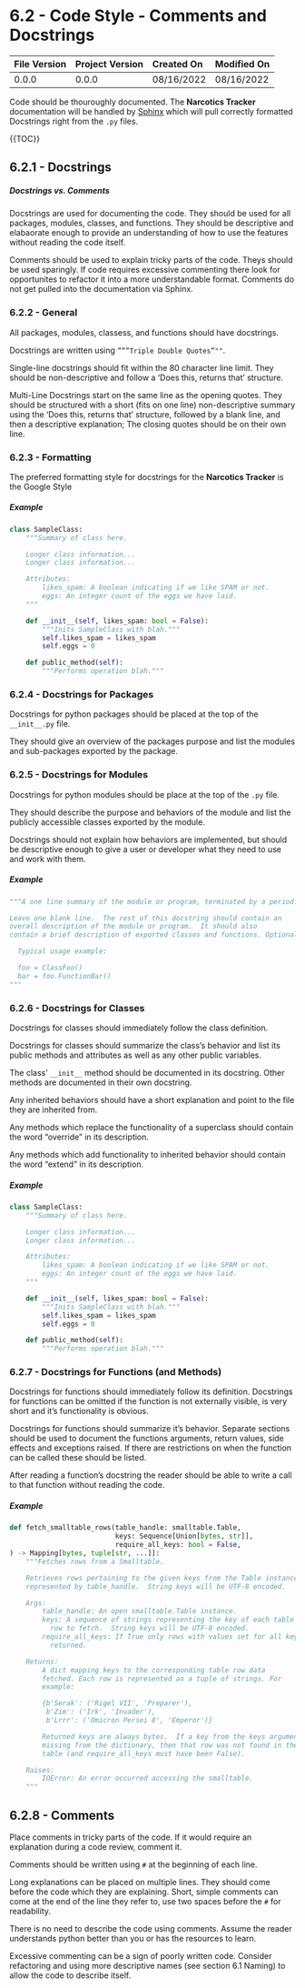 # 6.2 - Code Style - Comments and Docstrings

| File Version | Project Version | Created On | Modified On |
|:--|:--|:--|:--|
| 0.0.0 | 0.0.0 | 08/16/2022 | 08/16/2022

Code should be thouroughly documented. The **Narcotics Tracker** documentation will be handled by [Sphinx](https://www.sphinx-doc.org/en/master/) which will pull correctly formatted Docstrings right from the `.py` files.

{{TOC}}

## 6.2.1 - Docstrings

##### Docstrings vs. Comments
Docstrings are used for documenting the code. They should be used for all packages, modules, classes, and functions. They should be descriptive and elabaorate enough to provide an understanding of how to use the features without reading the code itself.

Comments should be used to explain tricky parts of the code. Theys should be used sparingly. If code requires excessive commenting there look for opportunites to refactor it into a more understandable format. Comments do not get pulled into the documentation via Sphinx.

### 6.2.2 - General

All packages, modules, classess, and functions should have docstrings.

Docstrings are written using `”””Triple Double Quotes”""`. 

Single-line docstrings should fit within the 80 character line limit. They should be non-descriptive and follow a ‘Does this, returns that’ structure. 

Multi-Line Docstrings start on the same line as the opening quotes. They should be structured with a short (fits on one line) non-descriptive summary using the ‘Does this, returns that’ structure, followed by a blank line, and then a descriptive explanation; The closing quotes should be on their own line.



###  6.2.3 - Formatting
The preferred formatting style for docstrings for the **Narcotics Tracker** is the Google Style

##### Example
```python
class SampleClass:
    """Summary of class here.

    Longer class information...
    Longer class information...

    Attributes:
        likes_spam: A boolean indicating if we like SPAM or not.
        eggs: An integer count of the eggs we have laid.
    """

    def __init__(self, likes_spam: bool = False):
        """Inits SampleClass with blah."""
        self.likes_spam = likes_spam
        self.eggs = 0

    def public_method(self):
        """Performs operation blah."""
```

### 6.2.4 - Docstrings for Packages

Docstrings for python packages should be placed at the top of the `__init__.py` file. 

They should give an overview of the packages purpose and list the modules and sub-packages exported by the package.

### 6.2.5 - Docstrings for Modules
Docstrings for python modules should be place at the top of the `.py` file.

They should describe the purpose and behaviors of the module and list the publicly accessible classes exported by the module.

Docstrings should not explain how behaviors are implemented, but should be descriptive enough to give a user or developer what they need to use and work with them.

##### Example
```python
"""A one line summary of the module or program, terminated by a period.

Leave one blank line.  The rest of this docstring should contain an
overall description of the module or program.  It should also
contain a brief description of exported classes and functions. Optionally it may contain usage examples.

  Typical usage example:

  foo = ClassFoo()
  bar = foo.FunctionBar()
"""
```

### 6.2.6 - Docstrings for Classes

Docstrings for classes should immediately follow the class definition.

Docstrings for classes should summarize the class’s behavior and list its public methods and attributes as well as any other public variables.

The class’ `__init__` method should be documented in its docstring. Other methods are documented in their own docstring.

Any inherited behaviors should have a short explanation and point to the file they are inherited from.

Any methods which replace the functionality of a superclass should contain the word “override” in its description.

Any methods which add functionality to inherited behavior should contain the word “extend” in its description.

##### Example
```python
class SampleClass:
    """Summary of class here.

    Longer class information...
    Longer class information...

    Attributes:
        likes_spam: A boolean indicating if we like SPAM or not.
        eggs: An integer count of the eggs we have laid.
    """

    def __init__(self, likes_spam: bool = False):
        """Inits SampleClass with blah."""
        self.likes_spam = likes_spam
        self.eggs = 0

    def public_method(self):
        """Performs operation blah."""
```

### 6.2.7 - Docstrings for Functions (and Methods)

Docstrings for functions should immediately follow its definition. Docstrings for functions can be omitted if the function is not externally visible, is very short and it’s functionality is obvious.

Docstrings for functions should summarize it’s behavior. Separate sections should be used to document the functions arguments, return values, side effects and exceptions raised. If there are restrictions on when the function can be called these should be listed.

After reading a function’s docstring the reader should be able to write a call to that function without reading the code.

##### Example
```python
def fetch_smalltable_rows(table_handle: smalltable.Table,
                          keys: Sequence[Union[bytes, str]],
                          require_all_keys: bool = False,
) -> Mapping[bytes, tuple[str, ...]]:
    """Fetches rows from a Smalltable.

    Retrieves rows pertaining to the given keys from the Table instance
    represented by table_handle.  String keys will be UTF-8 encoded.

    Args:
        table_handle: An open smalltable.Table instance.
        keys: A sequence of strings representing the key of each table
          row to fetch.  String keys will be UTF-8 encoded.
        require_all_keys: If True only rows with values set for all keys will be
          returned.

    Returns:
        A dict mapping keys to the corresponding table row data
        fetched. Each row is represented as a tuple of strings. For
        example:

        {b'Serak': ('Rigel VII', 'Preparer'),
         b'Zim': ('Irk', 'Invader'),
         b'Lrrr': ('Omicron Persei 8', 'Emperor')}

        Returned keys are always bytes.  If a key from the keys argument is
        missing from the dictionary, then that row was not found in the
        table (and require_all_keys must have been False).

    Raises:
        IOError: An error occurred accessing the smalltable.
    """
```

## 6.2.8 - Comments

Place comments in tricky parts of the code. If it would require an explanation during a code review, comment it. 

Comments should be written using `#` at the beginning of each line.

Long explanations can be placed on multiple lines. They should come before the code which they are explaining. Short, simple comments can come at the end of the line they refer to, use two spaces before the `#` for readability.

There is no need to describe the code using comments. Assume the reader understands python better than you or has the resources to learn.

Excessive commenting can be a sign of poorly written code. Consider refactoring and using more descriptive names (see section 6.1 Naming) to allow the code to describe itself.
